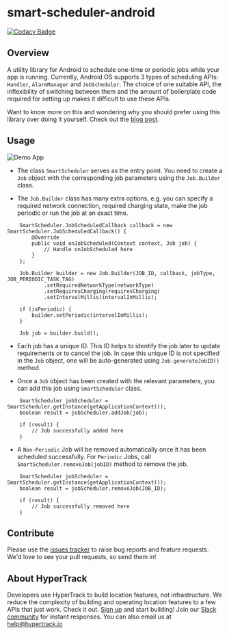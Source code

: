 # smart-scheduler-android

[![Codacy Badge](https://api.codacy.com/project/badge/Grade/672a8b4b2bfc4f7d86c07e22a435515a)](https://www.codacy.com/app/piyushguptaece/smart-scheduler-android?utm_source=github.com&amp;utm_medium=referral&amp;utm_content=hypertrack/smart-scheduler-android&amp;utm_campaign=Badge_Grade)

## Overview

A utility library for Android to schedule one-time or periodic jobs while your app is running. Currently, Android OS supports 3 types of scheduling APIs: `Handler`, `AlarmManager` and `JobScheduler`. The choice of one suitable API, the inflexibility of switching between them and the amount of boilerplate code required for setting up makes it difficult to use these APIs. 

Want to know more on this and wondering why you should prefer using this library over doing it yourself. Check out the [blog post](https://blog.hypertrack.io/?p=6713).

## Usage

![Demo App](http://i.imgur.com/blls0leh.gif)

* The class `SmartScheduler` serves as the entry point. You need to create a `Job` object with the corresponding job parameters using the `Job.Builder` class.

* The `Job.Builder` class has many extra options, e.g. you can specify a required network connection, required charging state, make the job periodic or run the job at an exact time.

```
	SmartScheduler.JobScheduledCallback callback = new SmartScheduler.JobScheduledCallback() {
        @Override
        public void onJobScheduled(Context context, Job job) {
            // Handle onJobScheduled here
        }
    };

    Job.Builder builder = new Job.Builder(JOB_ID, callback, jobType, JOB_PERIODIC_TASK_TAG)
            .setRequiredNetworkType(networkType)
            .setRequiresCharging(requiresCharging)
            .setIntervalMillis(intervalInMillis);

    if (isPeriodic) {
        builder.setPeriodic(intervalInMillis);
    }

    Job job = builder.build();
```

* Each job has a unique ID. This ID helps to identify the job later to update requirements or to cancel the job. In case this unique ID is not specified in the `Job` object, one will be auto-generated using `Job.generateJobID()` method.

* Once a `Job` object has been created with the relevant parameters, you can add this job using `SmartScheduler` class.

```
	SmartScheduler jobScheduler = SmartScheduler.getInstance(getApplicationContext());
    boolean result = jobScheduler.addJob(job);

    if (result) {
        // Job successfully added here
    }
```

* A `Non-Periodic` Job will be removed automatically once it has been scheduled successfully. For `Periodic` Jobs, call `SmartScheduler.removeJob(jobID)` method to remove the job.

```
	SmartScheduler jobScheduler = SmartScheduler.getInstance(getApplicationContext());
    boolean result = jobScheduler.removeJob(JOB_ID);

	if (result) {
        // Job successfully removed here
    }
```

## Contribute
Please use the [issues tracker](https://github.com/hypertrack/smart-scheduler-android/issues) to raise bug reports and feature requests. We'd love to see your pull requests, so send them in!

## About HyperTrack
Developers use HyperTrack to build location features, not infrastructure. We reduce the complexity of building and operating location features to a few APIs that just work.
Check it out. [Sign up](https://dashboard.hypertrack.io/signup/) and start building! Join our [Slack community](http://slack.hypertrack.io) for instant responses. You can also email us at help@hypertrack.io
